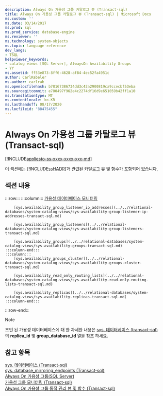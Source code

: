 ```yaml
---
description: Always On 가용성 그룹 카탈로그 뷰 (Transact-sql)
title: Always On 가용성 그룹 카탈로그 뷰 (Transact-sql) | Microsoft Docs
ms.custom: ''
ms.date: 03/14/2017
ms.prod: sql
ms.prod_service: database-engine
ms.reviewer: ''
ms.technology: system-objects
ms.topic: language-reference
dev_langs:
- TSQL
helpviewer_keywords:
- catalog views [SQL Server], AlwaysOn Availability Groups
- YY
ms.assetid: ff53e873-8ff6-4628-af84-4ec52fa4951c
author: CarlRabeler
ms.author: carlrab
ms.openlocfilehash: b78167386734dd3c42a2900819ca9ccecbf53eba
ms.sourcegitcommit: e700497f962e4c2274df16d9e651059b42ff1a10
ms.translationtype: MT
ms.contentlocale: ko-KR
ms.lasthandoff: 08/17/2020
ms.locfileid: "88475455"
---
```

# <a name="always-on-availability-groups-catalog-views-transact-sql"></a>Always On 가용성 그룹 카탈로그 뷰 (Transact-sql)
[!INCLUDE[appliesto-ss-xxxx-xxxx-xxx-md](../../includes/appliesto-ss-xxxx-xxxx-xxx-md.md)]

  이 섹션에는 [!INCLUDE[ssHADR](../../includes/sshadr-md.md)]과 관련된 카탈로그 뷰 및 함수가 포함되어 있습니다.  
  
## <a name="in-this-section"></a>섹션 내용  

:::row:::
    :::column:::
        [가용성 데이터베이스 모니터링](../../relational-databases/system-catalog-views/sys-availability-databases-cluster-transact-sql.md)

        [sys.availability_group_listener_ip_addresses](../../relational-databases/system-catalog-views/sys-availability-group-listener-ip-addresses-transact-sql.md)

        [sys.availability_group_listeners](../../relational-databases/system-catalog-views/sys-availability-group-listeners-transact-sql.md)

        [sys.availability_groups](../../relational-databases/system-catalog-views/sys-availability-groups-transact-sql.md)
    :::column-end:::
    :::column:::
        [sys.availability_groups_cluster](../../relational-databases/system-catalog-views/sys-availability-groups-cluster-transact-sql.md)

        [sys.availability_read_only_routing_lists](../../relational-databases/system-catalog-views/sys-availability-read-only-routing-lists-transact-sql.md)

        [sys.availability_replicas](../../relational-databases/system-catalog-views/sys-availability-replicas-transact-sql.md)
    :::column-end:::
:::row-end:::
  
> [!NOTE]  
> 조인 된 가용성 데이터베이스에 대 한 자세한 내용은 [sys. 데이터베이스 (transact-sql)](../../relational-databases/system-catalog-views/sys-databases-transact-sql.md)의 **replica_id** 및 **group_database_id** 열을 참조 하세요.  
  
## <a name="see-also"></a>참고 항목  
 [sys. 데이터베이스 (Transact-sql)](sys-databases-transact-sql.md)   
 [sys. database_mirroring_endpoints (Transact-sql)](sys-database-mirroring-endpoints-transact-sql.md)   
 [Always On 가용성 그룹(SQL Server)](../../database-engine/availability-groups/windows/always-on-availability-groups-sql-server.md)   
 [가용성 그룹 모니터링 (Transact-sql)](../../database-engine/availability-groups/windows/monitor-availability-groups-transact-sql.md)   
 [Always On 가용성 그룹 동적 관리 뷰 및 함수 (Transact-sql)](../system-dynamic-management-views/always-on-availability-groups-dynamic-management-views-functions.md)  
  
  
